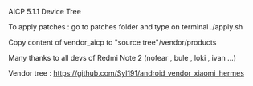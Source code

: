 AICP 5.1.1 Device Tree

To apply patches : go to patches folder and type on terminal ./apply.sh

Copy content of vendor_aicp to "source tree"/vendor/products

Many thanks to all devs of Redmi Note 2 (nofear , bule , loki , ivan ...)

Vendor tree : https://github.com/Syl191/android_vendor_xiaomi_hermes
